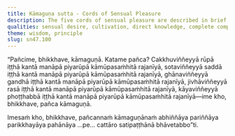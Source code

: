 ```yaml
---
title: Kāmaguṇa sutta - Cords of Sensual Pleasure
description: The five cords of sensual pleasure are described in brief. The four establishments of mindfulness should be cultivated for directly knowing, full understanding, complete exhaustion, and giving up of these five cords of sensual pleasure.
qualities: sensual desire, cultivation, direct knowledge, complete comprehension, mindfulness
theme: wisdom, principle
slug: sn47.100
---
```


“Pañcime, bhikkhave, kāmaguṇā. Katame pañca? Cakkhuviññeyyā rūpā iṭṭhā kantā manāpā piyarūpā kāmūpasaṁhitā rajanīyā, sotaviññeyyā saddā iṭṭhā kantā manāpā piyarūpā kāmūpasaṁhitā rajanīyā, ghānaviññeyyā gandhā iṭṭhā kantā manāpā piyarūpā kāmūpasaṁhitā rajanīyā, jivhāviññeyyā rasā iṭṭhā kantā manāpā piyarūpā kāmūpasaṁhitā rajanīyā, kāyaviññeyyā phoṭṭhabbā iṭṭhā kantā manāpā piyarūpā kāmūpasaṁhitā rajanīyā—ime kho, bhikkhave, pañca kāmaguṇā.

Imesaṁ kho, bhikkhave, pañcannaṁ kāmaguṇānaṁ abhiññāya pariññāya parikkhayāya pahānāya …pe… cattāro satipaṭṭhānā bhāvetabbo”ti.